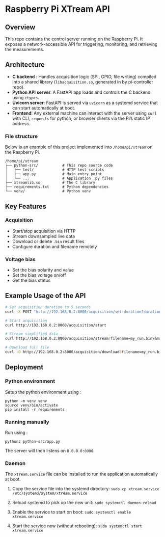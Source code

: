 # Raspberry Pi XTream API

## Overview
This repo contains the control server running on the Raspberry Pi. It exposes a network-accessible API for triggering, monitoring, and retrieving the measurements.

## Architecture

- **C backend** : Handles acquisition logic (SPI, GPIO, file writing) compiled into a shared library (`libacquisition.so`,  generated in by pi-controller repo).
- **Python API server**: A FastAPI app loads and controls the C backend using `ctypes`.
- **Uvicorn server**: FastAPI is served via `uvicorn` as a systemd service that can start automatically at boot.
- **Frontend**: Any external machine can interact with the server using `curl` with CLI, `requests` for python, or browser clients via the Pi’s static IP address.

### File structure

Below is an example of this project implemented into `/home/pi/xtream` on the Raspberry Pi.

```text
/home/pi/xtream
├── python-src/           # This repo source code
│   ├── test/             # HTTP test scripts
│   ├── app.py            # Main entry point
│   └── ...               # Application .py files
├── xtreamlib.so          # The C library
├── requirements.txt      # Python dependencies
└── venv/                 # Python venv
```

## Key Features

### Acquisition
- Start/stop acquisition via HTTP
- Stream downsampled live data
- Download or delete `.bin` result files
- Configure duration and filename remotely

### Voltage bias

- Set the bias polarity and value
- Set the bias voltage on/off
- Get the bias status
  
## Example Usage of the API

```bash
# Set acquisition duration to 5 seconds
curl -X POST "http://192.168.0.2:8000/acquisition/set-duration?duration=5000"

# Start acquisition
curl http://192.168.0.2:8000/acquisition/start

# Stream simplified data
curl http://192.168.0.2:8000/acquisition/stream?filename=my_run.bin\&max_points=200

# Download full file
curl -O http://192.168.0.2:8000/acquisition/download?filename=my_run.bin
```

## Deployment

### Python environment

Setup the python environment using : 

```
python -m venv venv
source venv/bin/activate
pip install -r requirements
```

### Running manually

Run using :

```python3 python-src/app.py```

The server will then listens on `0.0.0.0:8000`.

### Daemon

The `xtream.service` file can be installed to run the application automatically at boot.

1. Copy the service file into the systemd directory:
   ```sudo cp xtream.service /etc/systemd/system/xtream.service```

2. Reload systemd to pick up the new unit:
   ```sudo systemctl daemon-reload```

3. Enable the service to start on boot:
   ```sudo systemctl enable xtream.service```

4. Start the service now (without rebooting):
   ```sudo systemctl start xtream.service```

